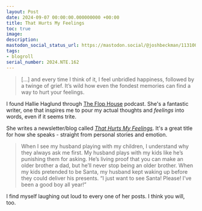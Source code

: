 ```yaml
---
layout: Post
date: 2024-09-07 00:00:00.000000000 +00:00
title: That Hurts My Feelings
toc: true
image:
description:
mastodon_social_status_url: https://mastodon.social/@joshbeckman/113100362363567210
tags:
- blogroll
serial_number: 2024.NTE.162
---
```

> [...] and every time I think of it, I feel unbridled happiness, followed by a twinge of grief. It’s wild how even the fondest memories can find a way to hurt your feelings.

I found Hallie Haglund through [The Flop House](https://www.flophousepodcast.com) podcast. She's a fantastic writer, one that inspires me to pour my actual thoughts and _feelings_ into words, even if it seems trite. 

She writes a newsletter/blog called _[That Hurts My Feelings](https://halliehaglund.substack.com)_. It's a great title for how she speaks - straight from personal stories and emotion. 

> When I see my husband playing with my children, I understand why they always ask me first. My husband plays with my kids like he’s punishing them for asking. He’s living proof that you can make an older brother a dad, but he’ll never stop being an older brother. When my kids pretended to be Santa, my husband kept waking up before they could deliver his presents. “I just want to see Santa! Please! I’ve been a good boy all year!”

I find myself laughing out loud to every one of her posts. I think you will, too.
